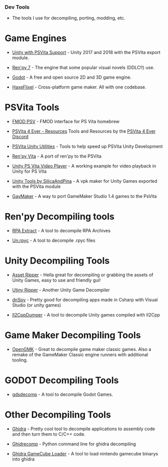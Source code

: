 ### Dev Tools

- The tools I use for decompiling, porting, modding, etc.

# Game Engines

- [Unity with PSVita Support](https://drive.google.com/drive/folders/1_q5bfUZexDKKUw6qGz6rJZ7yoNDaWFmg) - Unity 2017 and 2018 with the PSVita export module.

- [Ren'py 7](https://www.renpy.org/latest-7.html) - The engine that some popular visual novels (DDLC!!) use.

- [Godot](https://godotengine.org/download/windows/) - A free and open source 2D and 3D game engine.

- [HaxeFlixel](https://haxeflixel.com/documentation/getting-started/) - Cross-platform game maker. All with one codebase.

# PSVita Tools

- [FMOD PSV](https://github.com/GrapheneCt/FMOD-PSV) - FMOD interface for PS Vita homebrew

- [PSVita 4 Ever - Resources](https://docs.google.com/document/d/1VPwrSiBEzdKzhxGj16Ms2e7O-ThU3xDkq47JJVEQz6I/edit#) Tools and Resources by the [PSVita 4 Ever Discord](https://discord.gg/AgCDtU9Amq)

- [PSVita Unity Utilities](https://github.com/GlitcherOG/PSVita-Unity-Utilities) - Tools to help speed up PSVita Unity Development

- [Ren'py Vita](https://github.com/SonicMastr/renpy-vita) - A port of ren'py to the PSVita

- [Unity PS Vita Video Player](https://github.com/ParkingLotGames/Unity-PS-Vita-Video-Player) - A working example for video playback in Unity for PS Vita

- [Unity Tools by SilicaAndPina](https://bitbucket.org/SilicaAndPina/unitytools/downloads/UnityTools.exe) - A vpk maker for Unity Games exported with the PSVita module

- [GayMaker](https://github.com/KuromeSan/GayMaker/releases/tag/v1.7.7) - A way to port GameMaker Studio 1.4 games to the PsVita

# Ren'py Decompiling tools

- [RPA Extract](https://github.com/TyDevX/renpy-decomp-tools/raw/main/rpaExtract-OldVersion.exe) - A tool to decompile RPA Archives

- [Un.rpyc](https://github.com/TyDevX/renpy-decomp-tools/raw/main/un.rpyc) - A tool to decompile .rpyc files

# Unity Decompiling Tools

- [Asset Ripper](https://github.com/AssetRipper/AssetRipper/releases/latest) - Hella great for decompiling or grabbing the assets of Unity Games, easy to use and friendly gui!

- [Utiny Ripper](https://github.com/mafaca/UtinyRipper) - Another Unity Game Decompiler

- [dnSpy](https://github.com/dnSpy/dnSpy/releases/tag/v6.1.8) - Pretty good for decompiling apps made in Csharp with Visual Studio (or unity games)

- [Il2CppDumper](https://github.com/Perfare/Il2CppDumper/releases/latest) - A tool to decompile Unity games compiled with Il2Cpp

# Game Maker Decompiling Tools

- [OpenGMK](https://github.com/OpenGMK/OpenGMK/tree/master) - Great to decompile game maker classic games. Also a remake of the GameMaker Classic engine runners with additional tooling.

# GODOT Decompiling Tools

- [gdsdecomp](https://github.com/bruvzg/gdsdecomp/releases/latest) - A tool to decompile Godot Games.

# Other Decompiling Tools

- [Ghidra](https://github.com/NationalSecurityAgency/ghidra/releases/latest) - Pretty cool tool to decompile applications to assembly code and then turn them to C/C++ code.

- [Ghidrecomp](https://github.com/clearbluejar/ghidrecomp/releases/latest) - Python command line for ghidra decompiling

- [Ghidra GameCube Loader](https://github.com/Cuyler36/Ghidra-GameCube-Loader/releases/latest) - A tool to load nintendo gamecube binarys into ghidra

